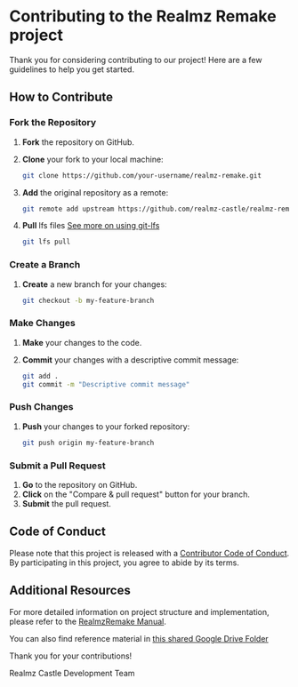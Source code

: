 # Contributing to the Realmz Remake project
Thank you for considering contributing to our project! Here are a few guidelines to help you get started.

## How to Contribute

### Fork the Repository

1. **Fork** the repository on GitHub.
2. **Clone** your fork to your local machine:

    ```sh
    git clone https://github.com/your-username/realmz-remake.git
    ```

3. **Add** the original repository as a remote:

    ```sh
    git remote add upstream https://github.com/realmz-castle/realmz-remake.git
    ```

4. **Pull** lfs files [See more on using git-lfs](https://git-lfs.com/)

    ```sh
    git lfs pull
    ```

### Create a Branch

1. **Create** a new branch for your changes:

    ```sh
    git checkout -b my-feature-branch
    ```

### Make Changes

1. **Make** your changes to the code.
2. **Commit** your changes with a descriptive commit message:

    ```sh
    git add .
    git commit -m "Descriptive commit message"
    ```

### Push Changes

1. **Push** your changes to your forked repository:

    ```sh
    git push origin my-feature-branch
    ```

### Submit a Pull Request

1. **Go** to the repository on GitHub.
2. **Click** on the "Compare & pull request" button for your branch.
3. **Submit** the pull request.

## Code of Conduct

Please note that this project is released with a [Contributor Code of Conduct](CODE_OF_CONDUCT.md). By participating in this project, you agree to abide by its terms.

## Additional Resources

For more detailed information on project structure and implementation, please refer to the [RealmzRemake Manual](https://github.com/Realmz-Castle/Realmz-Remake/wiki/RemakeManual-%E2%80%90-Introduction).

You can also find reference material in [this shared Google Drive Folder](https://drive.google.com/drive/folders/1T471mud1wpp-mqGuzrgvVjX35PRQYJ3F?usp=sharing)

Thank you for your contributions!

Realmz Castle Development Team
